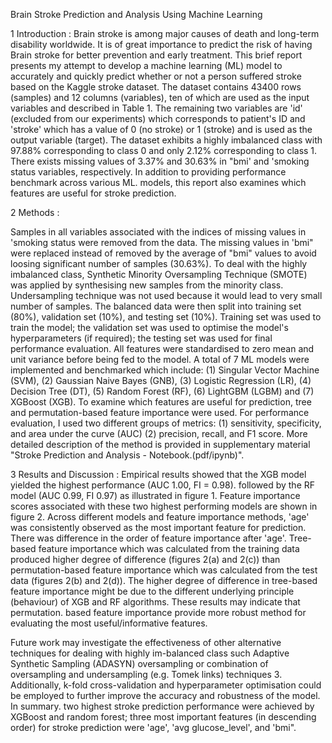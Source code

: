 Brain Stroke Prediction and Analysis Using Machine Learning

1 Introduction :
Brain stroke is among major causes of death and long-term disability worldwide. It is of great importance to predict the risk of having Brain stroke for better prevention and early treatment.
This brief report presents my attempt to develop a machine learning (ML) model to accurately and quickly predict whether or not a person suffered stroke based on the Kaggle stroke dataset.
The dataset contains 43400 rows (samples) and 12 columns (variables), ten of which are used as the input variables and described in Table 1. The remaining two variables are 'id' 
(excluded from our experiments) which corresponds to patient's ID and 'stroke' which has a value of 0 (no stroke) or 1 (stroke) and is used as the output variable (target).
The dataset exhibits a highly imbalanced class with 97.88% corresponding to class 0 and only 2.12% corresponding to class 1. There exists missing values of 3.37% and 30.63% in "bmi'
and 'smoking status variables, respectively. In addition to providing performance benchmark across various ML. models, this report also examines which features are useful for stroke prediction.

2 Methods :

Samples in all variables associated with the indices of missing values in 'smoking status were removed from the data. The missing values in 'bmi" were replaced instead of removed by 
the average of "bmi" values to avoid loosing significant number of samples (30.63%). To deal with the highly
imbalanced class, Synthetic Minority Oversampling Technique (SMOTE) was applied by synthesising new samples from the minority class. 
Undersampling technique was not used because it would lead to very small number of samples. The balanced data were then split into training set (80%),
validation set (10%), and testing set (10%). Training set was used to train the model; the validation set was used to optimise the model's hyperparameters 
(if required); the testing set was used for final performance evaluation. All features were standardised to zero mean and unit variance before being fed to the model. 
A total of 7 ML models were implemented and benchmarked which include:
(1) Singular Vector Machine (SVM), (2) Gaussian Naive Bayes (GNB), (3) Logistic Regression (LR), 
(4) Decision Tree (DT), (5) Random Forest (RF), (6) LightGBM (LGBM) and (7) XGBoost (XGB). To examine which features are useful for prediction, tree and permutation-based feature importance were used.
For performance evaluation, I used two different groups of metrics:
(1) sensitivity, specificity, and area under the curve (AUC)
(2) precision, recall, and F1 score. More detailed description of the method is provided in supplementary material "Stroke Prediction and Analysis - Notebook.(pdf/ipynb)".

3 Results and Discussion :
Empirical results showed that the XGB model yielded the highest performance (AUC 1.00, FI = 0.98). followed by the RF model (AUC 0.99, FI 0.97) as illustrated in figure 1.
Feature importance scores associated with these two highest performing models are shown in figure 2. Across different models and feature importance methods, 'age' was consistently
observed as the most important feature for prediction. There was difference in the order of feature importance after 'age'. Tree-based feature importance which was calculated from
the training data produced higher degree of difference (figures 2(a) and 2(c)) than permutation-based feature importance which was calculated from the test data (figures 2(b) and 2(d)).
The higher degree of difference in tree-based feature importance might be due to the different underlying principle (behaviour) of XGB and RF algorithms. These results may indicate that permutation.
based feature importance provide more robust method for evaluating the most useful/informative features.

Future work may investigate the effectiveness of other alternative techniques for dealing with highly im-balanced class such Adaptive Synthetic Sampling (ADASYN) oversampling or combination
of oversampling and undersampling (e.g. Tomek links) techniques 3. Additionally, k-fold cross-validation and hyperparameter optimisation could be employed to further improve the accuracy 
and robustness of the model. In summary. two highest stroke prediction performance were achieved by XGBoost and random forest; three most important features (in descending order) for stroke
prediction were 'age', 'avg glucose_level', and 'bmi".

